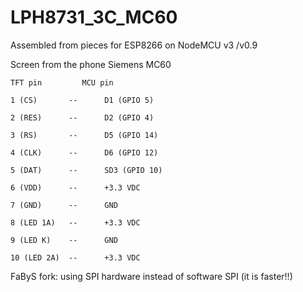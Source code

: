 # LPH8731_3C_MC60

Assembled from pieces for ESP8266 on NodeMCU v3 /v0.9

Screen from the phone Siemens MC60

	TFT pin			MCU pin

	1 (CS)       --      D1 (GPIO 5)

	2 (RES)      --      D2 (GPIO 4)

	3 (RS)       --      D5 (GPIO 14)

	4 (CLK)      --      D6 (GPIO 12)

	5 (DAT)      --      SD3 (GPIO 10)

	6 (VDD)      --      +3.3 VDC

	7 (GND)      --      GND

	8 (LED 1A)   --      +3.3 VDC

	9 (LED K)    --      GND

	10 (LED 2A)  --      +3.3 VDС

FaByS fork: using SPI hardware instead of software SPI (it is faster!!)
